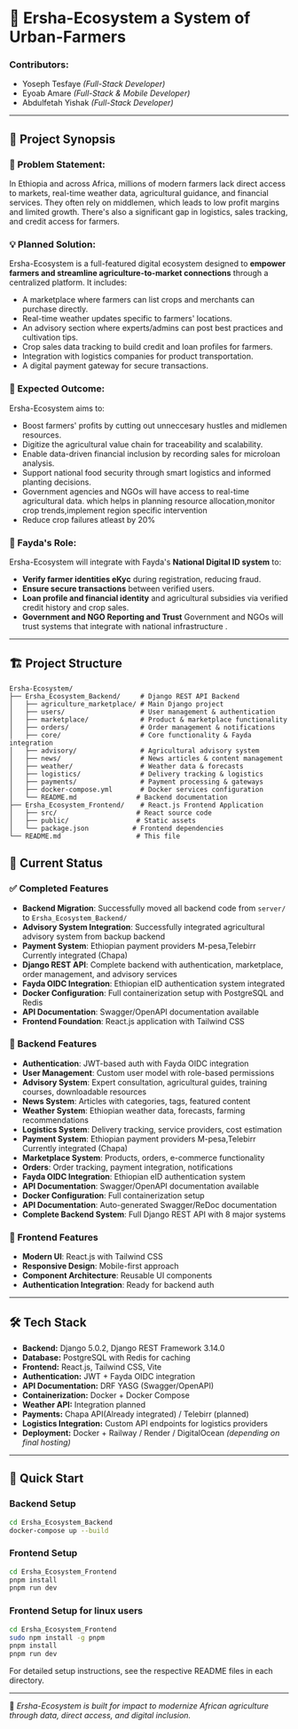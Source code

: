 # 🌾 Ersha-Ecosystem a System of Urban-Farmers 

### Contributors:
- Yoseph Tesfaye *(Full-Stack Developer)*
- Eyoab Amare *(Full-Stack & Mobile Developer)*
- Abdulfetah Yishak *(Full-Stack Developer)*

---

## 📌 Project Synopsis

### 🧠 Problem Statement:
In Ethiopia and across Africa, millions of modern farmers lack direct access to markets, real-time weather data, agricultural guidance, and financial services. They often rely on middlemen, which leads to low profit margins and limited growth. There's also a significant gap in logistics, sales tracking, and credit access for farmers.

### 💡 Planned Solution:
Ersha-Ecosystem is a full-featured digital ecosystem designed to **empower farmers and streamline agriculture-to-market connections** through a centralized platform. It includes:

- A marketplace where farmers can list crops and merchants can purchase directly.
- Real-time weather updates specific to farmers' locations.
- An advisory section where experts/admins can post best practices and cultivation tips.
- Crop sales data tracking to build credit and loan profiles for farmers.
- Integration with logistics companies for product transportation.
- A digital payment gateway for secure transactions.

### 🎯 Expected Outcome:
Ersha-Ecosystem aims to:
- Boost farmers' profits by cutting out unneccesary hustles and midlemen resources.
- Digitize the agricultural value chain for traceability and scalability.
- Enable data-driven financial inclusion by recording sales for microloan analysis.
- Support national food security through smart logistics and informed planting decisions.
- Government agencies and NGOs will have access to real-time agricultural data. which helps in planning resource allocation,monitor crop trends,implement region specific intervention
- Reduce crop failures atleast by 20%

### 🧩 Fayda's Role:
Ersha-Ecosystem will integrate with Fayda's **National Digital ID system** to:
- **Verify farmer identities eKyc** during registration, reducing fraud.
- **Ensure secure transactions** between verified users.
- **Loan profile and financial identity** and agricultural subsidies via verified credit history and crop sales.
- **Government and NGO Reporting and Trust** Government and NGOs will trust systems that integrate with national infrastructure .

---

## 🏗️ Project Structure

```
Ersha-Ecosystem/
├── Ersha_Ecosystem_Backend/     # Django REST API Backend
│   ├── agriculture_marketplace/ # Main Django project
│   ├── users/                   # User management & authentication
│   ├── marketplace/             # Product & marketplace functionality
│   ├── orders/                  # Order management & notifications
│   ├── core/                    # Core functionality & Fayda integration
│   ├── advisory/                # Agricultural advisory system
│   ├── news/                    # News articles & content management
│   ├── weather/                 # Weather data & forecasts
│   ├── logistics/               # Delivery tracking & logistics
│   ├── payments/                # Payment processing & gateways
│   ├── docker-compose.yml       # Docker services configuration
│   └── README.md               # Backend documentation
├── Ersha_Ecosystem_Frontend/    # React.js Frontend Application
│   ├── src/                    # React source code
│   ├── public/                 # Static assets
│   └── package.json           # Frontend dependencies
└── README.md                   # This file
```

## 🚀 Current Status

### ✅ Completed Features
- **Backend Migration**: Successfully moved all backend code from `server/` to `Ersha_Ecosystem_Backend/`
- **Advisory System Integration**: Successfully integrated agricultural advisory system from backup backend
- **Payment System**: Ethiopian payment providers M-pesa,Telebirr Currently integrated (Chapa)
- **Django REST API**: Complete backend with authentication, marketplace, order management, and advisory services
- **Fayda OIDC Integration**: Ethiopian eID authentication system integrated
- **Docker Configuration**: Full containerization setup with PostgreSQL and Redis
- **API Documentation**: Swagger/OpenAPI documentation available
- **Frontend Foundation**: React.js application with Tailwind CSS

### 🔧 Backend Features
- **Authentication**: JWT-based auth with Fayda OIDC integration
- **User Management**: Custom user model with role-based permissions
- **Advisory System**: Expert consultation, agricultural guides, training courses, downloadable resources
- **News System**: Articles with categories, tags, featured content
- **Weather System**: Ethiopian weather data, forecasts, farming recommendations
- **Logistics System**: Delivery tracking, service providers, cost estimation
- **Payment System**: Ethiopian payment providers M-pesa,Telebirr Currently integrated (Chapa)
- **Marketplace System**: Products, orders, e-commerce functionality
- **Orders**: Order tracking, payment integration, notifications
- **Fayda OIDC Integration**: Ethiopian eID authentication system
- **API Documentation**: Swagger/OpenAPI documentation available
- **Docker Configuration**: Full containerization setup 
- **API Documentation**: Auto-generated Swagger/ReDoc documentation
- **Complete Backend System**: Full Django REST API with 8 major systems

### 🎨 Frontend Features
- **Modern UI**: React.js with Tailwind CSS
- **Responsive Design**: Mobile-first approach
- **Component Architecture**: Reusable UI components
- **Authentication Integration**: Ready for backend auth

---

## 🛠️ Tech Stack

- **Backend:** Django 5.0.2, Django REST Framework 3.14.0
- **Database:** PostgreSQL with Redis for caching
- **Frontend:** React.js, Tailwind CSS, Vite
- **Authentication:** JWT + Fayda OIDC integration
- **API Documentation:** DRF YASG (Swagger/OpenAPI)
- **Containerization:** Docker + Docker Compose
- **Weather API:** Integration planned
- **Payments:** Chapa API(Already integrated) / Telebirr (planned)
- **Logistics Integration:** Custom API endpoints for logistics providers
- **Deployment:** Docker + Railway / Render / DigitalOcean *(depending on final hosting)*

---

## 🚀 Quick Start

### Backend Setup
```bash
cd Ersha_Ecosystem_Backend
docker-compose up --build
```

### Frontend Setup
```bash
cd Ersha_Ecosystem_Frontend
pnpm install
pnpm run dev
```
### Frontend Setup for linux users
```bash
cd Ersha_Ecosystem_Frontend
sudo npm install -g pnpm
pnpm install
pnpm run dev
```

For detailed setup instructions, see the respective README files in each directory.

---

🏁 *Ersha-Ecosystem is built for impact to modernize African agriculture through data, direct access, and digital inclusion.*  
